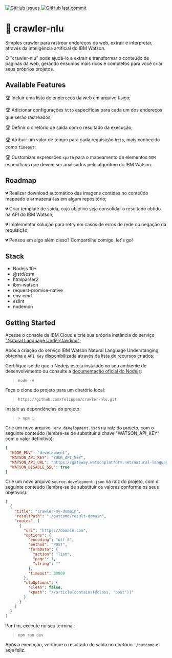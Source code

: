 [![GitHub issues](https://img.shields.io/github/issues-raw/felippem/crawler-nlu.svg)](https://github.com/felippem/crawler-nlu/issues)
[![GitHub last commit](https://img.shields.io/github/last-commit/felippem/crawler-nlu.svg)](https://github.com/felippem/crawler-nlu/commits/master)

# :space_invader: crawler-nlu
Simples crawler para rastrear endereços da web, extrair e interpretar, através da inteligência artificial do IBM Watson.

O "crawler-nlu" pode ajudá-lo a extrair e transformar o conteúdo de páginas da web, gerando ensumos mais ricos e completos para você criar seus próprios projetos.

## Available Features
:trophy: Incluir uma lista de endereços da web em arquivo físico;

:trophy: Adicionar configurações `http` específicas para cada um dos endereços que serão rastreados;

:trophy: Definir o diretório de saída com o resultado da execução;

:trophy: Atribuir um valor de tempo para cada requisição `http`, mais conhecido como `timeout`;

:trophy: Customizar expressões `xpath` para o mapeamento de elementos `DOM` específicos que devem ser analisados pelo algoritmo do IBM Watson.

## Roadmap
:broken_heart: Realizar download automático das imagens contidas no conteúdo mapeado e armazená-las em algum repositório;

:broken_heart: Criar template de saída, cujo objetivo seja consolidar o resultado obtido na API do IBM Watson;

:broken_heart: Implementar solução para retry em casos de erros de rede ou negação da requisição;

:broken_heart: Pensou em algo além disso? Compartilhe comigo, let's go!

## Stack
- Nodejs 10+
- @std/esm
- htmlparser2
- ibm-watson
- request-promise-native
- env-cmd
- eslint
- nodemon

## Getting Started
Acesse o console da IBM Cloud e crie sua própria instância do serviço <a href="https://cloud.ibm.com/catalog/services/natural-language-understanding">"Natural Language Understanding"</a>;

Após a criação do serviço IBM Watson Natural Language Understanging, obtenha a `API Key` disponibilizada através da lista de recursos criados;

Certifique-se de que o Nodejs esteja instalado no seu ambiente de desenvolvimento ou consulte a <a href="https://nodejs.org/en/download/">documentação oficial do Nodejs</a>:
> ```node -v```

Faça o clone do projeto para um diretório local:
> ```https://github.com/felippem/crawler-nlu.git```

Instale as dependências do projeto:
> ```> npm i```

Crie um novo arquivo `.env.development.json` na raiz do projeto, com o seguinte conteúdo (lembre-se de substituir a chave "WATSON_API_KEY" com o valor definitivo):
```json
{
  "NODE_ENV": "development",
  "WATSON_API_KEY": "YOUR_API_kEY",
  "WATSON_API_URL": "https://gateway.watsonplatform.net/natural-language-understanding/api/v1/analyze?version=2018-11-16",
  "WATSON_DISABLE_SSL": true
}
```

Crie um novo arquivo `source.development.json` na raiz do projeto, com o seguinte conteúdo (lembre-se de substituir os valores conforme os seus objetivos):
```json
[
  {
    "title": "crawler-my-domain",
    "resultPath": "./outcome/result-domain",
    "routes": [
      {
        "uri": "https://domain.com",
        "options": {
          "encoding": "utf-8",
          "method": "POST",
          "formData": {
            "action": "list",
            "page": 1,
            "string": ""
          },
          "timeout": 30000
        },
        "nluOptions": {
          "clean": false,
          "xpath": "//article[contains(@class, 'post')]"
        }
      }
    ]
  }
]
```

Por fim, execute no seu terminal:
> ```npm run dev```

Após a execução, verifique o resultado de saída no diretório `./outcome` e seja feliz.
